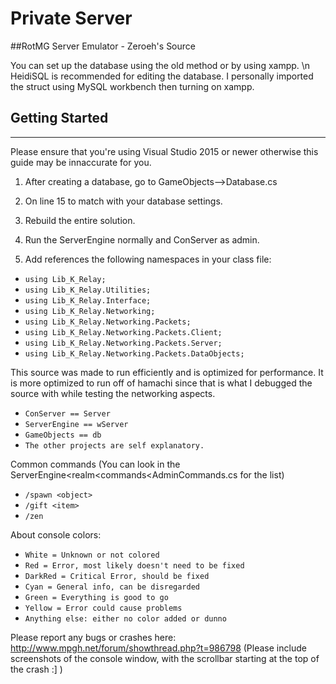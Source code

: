 # Private Server
##RotMG Server Emulator - Zeroeh's Source

You can set up the database using the old method or by using xampp. \n
HeidiSQL is recommended for editing the database. I personally imported the struct using MySQL workbench then turning on xampp.

## Getting Started
----------------------------------------
Please ensure that you're using Visual Studio 2015 or newer otherwise this guide may be innaccurate for you.

1) After creating a database, go to GameObjects-->Database.cs

2) On line 15 to match with your database settings.

3) Rebuild the entire solution.

4) Run the ServerEngine normally and ConServer as admin.

5) Add references the following namespaces in your class file:
- `using Lib_K_Relay;`
- `using Lib_K_Relay.Utilities;`
- `using Lib_K_Relay.Interface;`
- `using Lib_K_Relay.Networking;`
- `using Lib_K_Relay.Networking.Packets;`
- `using Lib_K_Relay.Networking.Packets.Client;`
- `using Lib_K_Relay.Networking.Packets.Server;`
- `using Lib_K_Relay.Networking.Packets.DataObjects;`

This source was made to run efficiently and is optimized for performance. It is more optimized to run off of hamachi since that is what I debugged the source with while testing the 
networking aspects.

- `ConServer == Server`
- `ServerEngine == wServer`
- `GameObjects == db`
- `The other projects are self explanatory.`


Common commands (You can look in the ServerEngine<realm<commands<AdminCommands.cs for the list)
- `/spawn <object>`
- `/gift <item>`
- `/zen`


About console colors:
- `White = Unknown or not colored`
- `Red = Error, most likely doesn't need to be fixed`
- `DarkRed = Critical Error, should be fixed`
- `Cyan = General info, can be disregarded`
- `Green = Everything is good to go`
- `Yellow = Error could cause problems`
- `Anything else: either no color added or dunno`

Please report any bugs or crashes here: http://www.mpgh.net/forum/showthread.php?t=986798 (Please include screenshots of the console window, with the scrollbar starting at the top of the crash :]  )